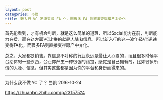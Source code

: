 ```yaml
---
layout: post
categories: 书摘
title: 新入行 VC 迅速变得 FA 化，而很多 FA 则直接变得房产中介化
---
```


首先能看到，才有机会判断，就是这么简单的道理，所以Social能力在前，判断能力在后，而在这方面VC比拼的就是人脉和信息，所以新入行的这一波年轻VC迅速变得FA化，而很多FA则直接变得房产中介化。

总之，大家都是销售。靠信息不对称的行业永远是最让人心累的，而且很多时候平台给你的一些东西，会让你产生一种很强的错觉，感觉是自己拥有的，比如很多所谓的人脉、信息，但其实这些都是因为你的平台和身份而得来的。

---

为什么我不做 VC 了？ 曲凯 2016-10-24

https://zhuanlan.zhihu.com/p/23157524